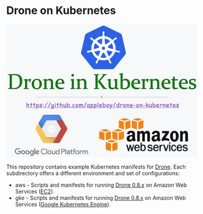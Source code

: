 # Drone on Kubernetes

![logo](./images/logo.png)

This repository contains example Kubernetes manifests for [Drone][1]. Each subdirectory offers a different environment and set of configurations:

* aws - Scripts and manifests for running [Drone 0.8.x][2] on Amazon Web Services ([EC2][3]).
* gke - Scripts and manifests for running [Drone 0.8.x][2] on Amazon Web Services ([Google Kubernetes Engine][4]).

[1]:https://drone.io/
[2]:http://docs.drone.io/release-0.8.0
[3]:https://aws.amazon.com/ec2
[4]:https://cloud.google.com/kubernetes-engine/

